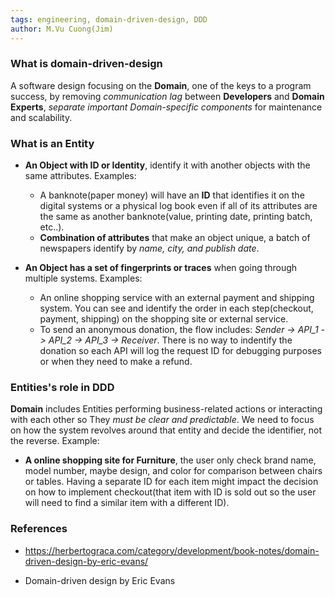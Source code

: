 ```yaml
---
tags: engineering, domain-driven-design, DDD
author: M.Vu Cuong(Jim)
---
```


### What is domain-driven-design
A software design focusing on the **Domain**, one of the keys to a program success, by removing *communication lag* between **Developers** and **Domain Experts**, *separate important Domain-specific components* for maintenance and scalability.

### What is an Entity

- **An Object with ID or Identity**, identify it with another objects with the same attributes. Examples:
	- A banknote(paper money) will have an **ID** that identifies it on the digital systems or a physical log book even if all of its attributes are the same as another banknote(value, printing date, printing batch, etc..).
	-  **Combination of attributes** that make an object unique, a batch of newspapers identify by *name, city, and publish date*.
	
- **An Object has a set of fingerprints or traces**  when going through multiple systems. Examples:
	- An online shopping service with an external payment and shipping system. You can see and identify the order in each step(checkout, payment, shipping) on the shopping site or external service.
	- To send an anonymous donation, the flow includes: *Sender -> API_1 -> API_2 -> API_3 -> Receiver*. There is no way to indentify the donation so each API will log the request ID for debugging purposes or when they need to make a refund. 

### Entities's role in DDD
**Domain** includes Entities performing business-related actions or interacting with each other so They _must be clear and predictable_. We need to focus on how the system revolves around that entity and decide the identifier, not the reverse. Example:

- **A online shopping site for Furniture**, the user only check brand name, model number, maybe design, and color for comparison between chairs or tables. Having a separate ID for each item might impact the decision on how to implement checkout(that item with ID is sold out so the user will need to find a similar item with a different ID).

### References

- https://herbertograca.com/category/development/book-notes/domain-driven-design-by-eric-evans/

- Domain-driven design by Eric Evans
